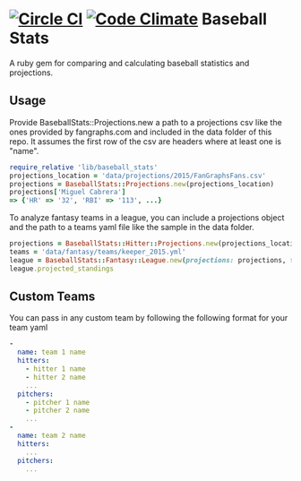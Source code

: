 [![Circle CI](https://circleci.com/gh/ryanfisher/baseball_stats.svg?style=svg)](https://circleci.com/gh/ryanfisher/baseball_stats) [![Code Climate](https://codeclimate.com/github/ryanfisher/baseball_stats/badges/gpa.svg)](https://codeclimate.com/github/ryanfisher/baseball_stats)
Baseball Stats
========
A ruby gem for comparing and calculating baseball statistics and projections.

Usage
-----
Provide BaseballStats::Projections.new a path to a projections csv like the ones provided by fangraphs.com and included in the data folder of this repo. It assumes the first row of the csv are headers where at least one is "name".
```ruby
require_relative 'lib/baseball_stats'
projections_location = 'data/projections/2015/FanGraphsFans.csv'
projections = BaseballStats::Projections.new(projections_location)
projections['Miguel Cabrera']
=> {'HR' => '32', 'RBI' => '113', ...}
```
To analyze fantasy teams in a league, you can include a projections object and the path to a teams yaml file like the sample in the data folder.
```ruby
projections = BaseballStats::Hitter::Projections.new(projections_location)
teams = 'data/fantasy/teams/keeper_2015.yml'
league = BaseballStats::Fantasy::League.new(projections: projections, teams: teams)
league.projected_standings
```
Custom Teams
---
You can pass in any custom team by following the following format for your team yaml
```yml
-
  name: team 1 name
  hitters:
    - hitter 1 name
    - hitter 2 name
    ...
  pitchers:
    - pitcher 1 name
    - pitcher 2 name
    ...
-
  name: team 2 name
  hitters:
    ...
  pitchers:
    ...
```